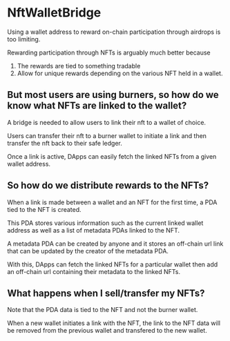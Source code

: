 # NftWalletBridge

Using a wallet address to reward on-chain participation through airdrops is too limiting.

Rewarding participation through NFTs is arguably much better because

1. The rewards are tied to something tradable
2. Allow for unique rewards depending on the various NFT held in a wallet.

## But most users are using burners, so how do we know what NFTs are linked to the wallet?

A bridge is needed to allow users to link their nft to a wallet of choice.

Users can transfer their nft to a burner wallet to initiate a link and then transfer the nft back to their safe ledger.

Once a link is active, DApps can easily fetch the linked NFTs from a given wallet address.

## So how do we distribute rewards to the NFTs?

When a link is made between a wallet and an NFT for the first time, a PDA tied to the NFT is created.

This PDA stores various information such as the current linked wallet address as well as a list of metadata PDAs linked to the NFT.

A metadata PDA can be created by anyone and it stores an off-chain url link that can be updated by the creator of the metadata PDA.

With this, DApps can fetch the linked NFTs for a particular wallet then add an off-chain url containing their metadata to the linked NFTs.

## What happens when I sell/transfer my NFTs?

Note that the PDA data is tied to the NFT and not the burner wallet.

When a new wallet initiates a link with the NFT, the link to the NFT data will be removed from the previous wallet and transfered to the new wallet.
